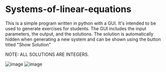 # Systems-of-linear-equations
This is a simple program written in python with a GUI. It's intended to be used to generate exercises for students.
The GUI includes the input parameters, the output, and the solutions.
The solution is automatically hidden when generating a new system and can be shown using the button titled "Show Solution"

NOTE: ALL SOLUTIONS ARE INTEGERS.

![image](https://github.com/user-attachments/assets/1afab4f4-0ac2-4547-a630-a9e6f704a81b)
![image](https://github.com/user-attachments/assets/30171743-1234-471b-ac40-6b072698585d)
